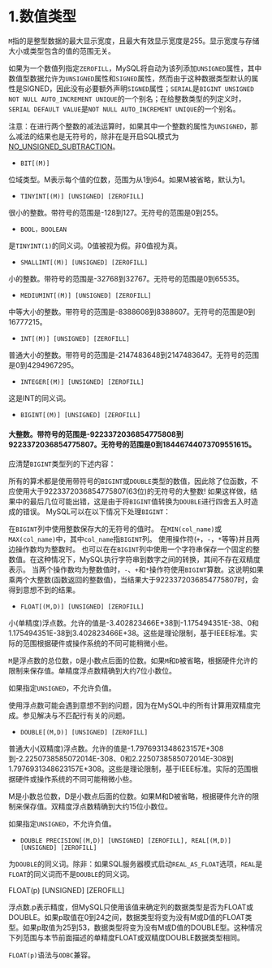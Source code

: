 # 1.数值类型

`M`指的是整型数据的最大显示宽度，且最大有效显示宽度是255。显示宽度与存储大小或类型包含的值的范围无关。

如果为一个数值列指定`ZEROFILL`，MySQL将自动为该列添加`UNSIGNED`属性，其中数值型数据允许为`UNSIGNED`属性和`SIGNED`属性，然而由于这种数据类型默认的属性是SIGNED，因此没有必要额外声明`SIGNED`属性；`SERIAL`是`BIGINT UNSIGNED NOT NULL AUTO_INCREMENT UNIQUE`的一个别名；在给整数类型的列定义时，`SERIAL DEFAULT VALUE`是`NOT NULL AUTO_INCREMENT UNIQUE`的一个别名。

注意：在进行两个整数的减法运算时，如果其中一个整数的属性为`UNSIGNED`，那么减法的结果也是无符号的，除非在是开启SQL模式为[NO_UNSIGNED_SUBTRACTION](https://dev.mysql.com/doc/refman/5.7/en/sql-mode.html#sqlmode_no_unsigned_subtraction)。

- `BIT[(M)]`

位域类型。M表示每个值的位数，范围为从1到64。如果M被省略，默认为1。

- `TINYINT[(M)] [UNSIGNED] [ZEROFILL]`

很小的整数。带符号的范围是-128到127。无符号的范围是0到255。

- `BOOL，BOOLEAN`

是`TINYINT(1)`的同义词。0值被视为假。非0值视为真。

- `SMALLINT[(M)] [UNSIGNED] [ZEROFILL]`

小的整数。带符号的范围是-32768到32767。无符号的范围是0到65535。

- `MEDIUMINT[(M)] [UNSIGNED] [ZEROFILL]`

中等大小的整数。带符号的范围是-8388608到8388607。无符号的范围是0到16777215。

- `INT[(M)] [UNSIGNED] [ZEROFILL]`

普通大小的整数。带符号的范围是-2147483648到2147483647。无符号的范围是0到4294967295。

- `INTEGER[(M)] [UNSIGNED] [ZEROFILL]`

这是INT的同义词。

- `BIGINT[(M)] [UNSIGNED] [ZEROFILL]`

#### 大整数。带符号的范围是-9223372036854775808到9223372036854775807。无符号的范围是0到18446744073709551615。

应清楚`BIGINT`类型列的下述内容：

所有的算术都是使用带符号的`BIGINT`或`DOUBLE`类型的数值，因此除了位函数，不应使用大于9223372036854775807(63位)的无符号的大整数! 如果这样做，结果中的最后几位可能出错，这是由于将`BIGINT`值转换为`DOUBLE`进行四舍五入时造成的错误。
MySQL可以在以下情况下处理`BIGINT`：

在`BIGINT`列中使用整数保存大的无符号的值时。
在`MIN(col_name)`或`MAX(col_name)`中，其中`col_name`指`BIGINT`列。
使用操作符(`+`，`-`，`*`等等)并且两边操作数均为整数时。
也可以在在`BIGINT`列中使用一个字符串保存一个固定的整数值。在这种情况下，MySQL执行字符串到数字之间的转换，其间不存在双精度表示。
当两个操作数均为整数值时，`-`、`+`和`*`操作符使用`BIGINT`算数。这说明如果乘两个大整数(函数返回的整数值)，当结果大于9223372036854775807时，会得到意想不到的结果。
- `FLOAT[(M,D)] [UNSIGNED] [ZEROFILL]`

小(单精度)浮点数。允许的值是-3.402823466E+38到-1.175494351E-38、0和1.175494351E-38到3.402823466E+38。这些是理论限制，基于IEEE标准。实际的范围根据硬件或操作系统的不同可能稍微小些。

`M`是浮点数的总位数，`D`是小数点后面的位数。如果`M`和`D`被省略，根据硬件允许的限制来保存值。单精度浮点数精确到大约7位小数位。

如果指定`UNSIGNED`，不允许负值。

使用浮点数可能会遇到意想不到的问题，因为在MySQL中的所有计算用双精度完成。参见解决与不匹配行有关的问题。

- `DOUBLE[(M,D)] [UNSIGNED] [ZEROFILL]`

普通大小(双精度)浮点数。允许的值是-1.7976931348623157E+308到-2.2250738585072014E-308、0和2.2250738585072014E-308到 1.7976931348623157E+308。这些是理论限制，基于IEEE标准。实际的范围根据硬件或操作系统的不同可能稍微小些。

M是小数总位数，D是小数点后面的位数。如果M和D被省略，根据硬件允许的限制来保存值。双精度浮点数精确到大约15位小数位。

如果指定`UNSIGNED`，不允许负值。

- `DOUBLE PRECISION[(M,D)] [UNSIGNED] [ZEROFILL], REAL[(M,D)] [UNSIGNED] [ZEROFILL]`

为`DOUBLE`的同义词。除非：如果SQL服务器模式启动`REAL_AS_FLOAT`选项，`REAL`是`FLOAT`的同义词而不是`DOUBLE`的同义词。

FLOAT(p) [UNSIGNED] [ZEROFILL]

浮点数.p表示精度，但MySQL只使用该值来确定列的数据类型是否为FLOAT或DOUBLE。如果p取值在0到24之间，数据类型将变为没有M或D值的FLOAT类型。如果p取值为25到53，数据类型将变为没有M或D值的DOUBLE型。这种情况下列范围与本节前面描述的单精度FLOAT或双精度DOUBLE数据类型相同。

`FLOAT(p)`语法与`ODBC`兼容。
